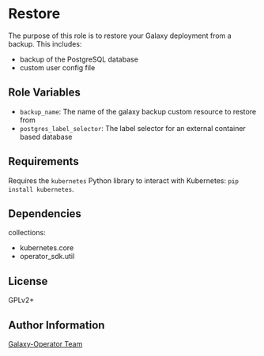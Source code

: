 Restore
========

The purpose of this role is to restore your Galaxy deployment from a backup.  This includes:
  - backup of the PostgreSQL database
  - custom user config file

Role Variables
--------------

* `backup_name`: The name of the galaxy backup custom resource to restore from
* `postgres_label_selector`: The label selector for an external container based database

Requirements
------------

Requires the `kubernetes` Python library to interact with Kubernetes: `pip install kubernetes`.

Dependencies
------------

collections:

  - kubernetes.core
  - operator_sdk.util

License
-------

GPLv2+

Author Information
------------------

[Galaxy-Operator Team](https://github.com/ansible/galaxy-operator)

